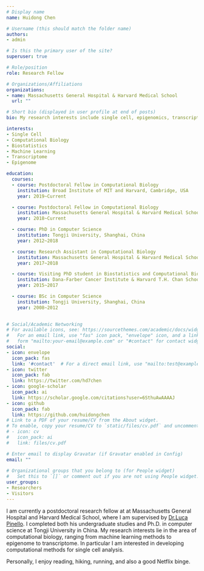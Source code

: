 ```yaml
---
# Display name
name: Huidong Chen

# Username (this should match the folder name)
authors:
- admin

# Is this the primary user of the site?
superuser: true

# Role/position
role: Research Fellow

# Organizations/Affiliations
organizations:
- name: Massachusetts General Hospital & Harvard Medical School
  url: ""

# Short bio (displayed in user profile at end of posts)
bio: My research interests include single cell, epigenomics, transcriptomics, machine learning, etc.

interests:
- Single Cell
- Computational Biology
- Biostatistics
- Machine Learning
- Transcriptome
- Epigenome

education:
  courses:
  - course: Postdoctoral Fellow in Computational Biology 
    institution: Broad Institute of MIT and Harvard, Cambridge, USA
    year: 2019~Current

  - course: Postdoctoral Fellow in Computational Biology 
    institution: Massachusetts General Hospital & Harvard Medical School, Boston, USA
    year: 2018~Current

  - course: PhD in Computer Science
    institution: Tongji University, Shanghai, China
    year: 2012~2018

  - course: Research Assistant in Computational Biology 
    institution: Massachusetts General Hospital & Harvard Medical School, Boston, USA
    year: 2017~2018   

  - course: Visiting PhD student in Biostatistics and Computational Biology 
    institution: Dana-Farber Cancer Institute & Harvard T.H. Chan School of Public Health, Boston, USA
    year: 2015~2017  

  - course: BSc in Computer Science
    institution: Tongji University, Shanghai, China
    year: 2008~2012
    

# Social/Academic Networking
# For available icons, see: https://sourcethemes.com/academic/docs/widgets/#icons
#   For an email link, use "fas" icon pack, "envelope" icon, and a link in the
#   form "mailto:your-email@example.com" or "#contact" for contact widget.
social:
- icon: envelope
  icon_pack: fas
  link: '#contact'  # For a direct email link, use "mailto:test@example.org".
- icon: twitter
  icon_pack: fab
  link: https://twitter.com/hd7chen
- icon: google-scholar
  icon_pack: ai
  link: https://scholar.google.com/citations?user=6SthuAwAAAAJ
- icon: github
  icon_pack: fab
  link: https://github.com/huidongchen
# Link to a PDF of your resume/CV from the About widget.
# To enable, copy your resume/CV to `static/files/cv.pdf` and uncomment the lines below.  
# - icon: cv
#   icon_pack: ai
#   link: files/cv.pdf

# Enter email to display Gravatar (if Gravatar enabled in Config)
email: ""
  
# Organizational groups that you belong to (for People widget)
#   Set this to `[]` or comment out if you are not using People widget.  
user_groups:
- Researchers
- Visitors
---
```


I am currently a postdoctoral research fellow at at Massachusetts General Hospital and Harvard Medical School, where I am supervised by <a href="http://pinellolab.org/">Dr.Luca Pinello</a>. I completed both his undergraduate studies and Ph.D. in computer science at Tongji University in China. My research interests lie in the area of computational biology, ranging from machine learning methods to epigenome to transcriptome. In particular I am interested in developing computational methods for single cell analysis. 

Personally, I enjoy reading, hiking, running, and also a good Netflix binge.